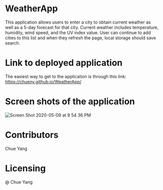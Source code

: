 # WeatherApp
This application allows users to enter a city to obtain current weather as well as a 5-day 
forecast for that city. Current weather includes temperature, humidity, wind speed, and 
the UV index value.  User can continue to add cities to this list and when they refresh 
the page, local storage should save search.

# Link to deployed application 
The easiest way to get to the application is through this link: https://chueny.github.io/WeatherApp/


# Screen shots of the application 
![Screen Shot 2020-05-09 at 9 54 36 PM](https://user-images.githubusercontent.com/17972802/81489803-c261b680-923f-11ea-846e-c2a0fd5e4902.png)


# Contributors
Chue Yang 

# Licensing
@ Chue Yang

